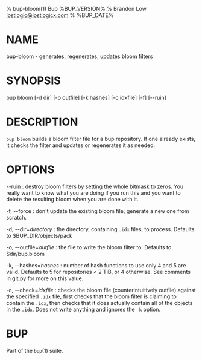 % bup-bloom(1) Bup %BUP_VERSION%
% Brandon Low <lostlogic@lostlogicx.com>
% %BUP_DATE%

# NAME

bup-bloom - generates, regenerates, updates bloom filters

# SYNOPSIS

bup bloom [-d dir] [-o outfile] [-k hashes] [-c idxfile] [-f] [\--ruin]

# DESCRIPTION

`bup bloom` builds a bloom filter file for a bup
repository. If one already exists, it checks the filter and
updates or regenerates it as needed.

# OPTIONS

\--ruin
:   destroy bloom filters by setting the whole bitmask to
    zeros.  You really want to know what you are doing if you
    run this and you want to delete the resulting bloom
    when you are done with it.

-f, \--force
:   don't update the existing bloom file; generate a new
    one from scratch.

-d, \--dir=*directory*
:   the directory, containing `.idx` files, to process.
    Defaults to $BUP_DIR/objects/pack

-o, \--outfile=*outfile*
:   the file to write the bloom filter to.  Defaults to
    $dir/bup.bloom

-k, \--hashes=*hashes*
:   number of hash functions to use only 4 and 5 are valid.
    Defaults to 5 for repositories < 2 TiB, or 4 otherwise.
    See comments in git.py for more on this value.

-c, \--check=*idxfile*
:   checks the bloom file (counterintuitively outfile)
    against the specified `.idx` file, first checks that the
    bloom filter is claiming to contain the `.idx`, then
    checks that it does actually contain all of the objects
    in the `.idx`.  Does not write anything and ignores the
    `-k` option.

# BUP

Part of the `bup`(1) suite.
